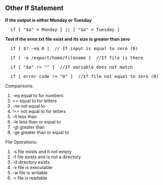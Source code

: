 ## Other If Statement

**If the output is either Monday or Tuesday**
<pre>
  if [ "$a" = Monday ] || [ "$a" = Tuesday ]
</pre>

**Test if the error.txt file exist and its size is greater than zero**
<pre>
  if [ $? -eq 0 ]  // If input is equal to zero (0)
</pre>
<pre>
  if [ -e /export/home/filename ]  //If file is there
</pre>
<pre>
  if [ "$a" != "" ]  //If variable does not match
</pre>
<pre>
  if [ error_code != "0" ]  //If file not equal to zero (0) 
</pre>

Comparisons:

1.  -eq  equal to for numbers
2.  ==   equal to for letters
3.  -ne  not equal to
4.  !==  not equal to for letters
5.  -lt  less than
6.  -le  less than or equal to
7.  -gt  greater than
8.  -ge  greater than or equal to


File Operations:

1.  -s  file exists and it not empty
2.  -f  file exists and is not a directory
3.  -d  directory exists
4.  -x  file is executable
5.  -w  file is writable
6.  -r  file is readable
